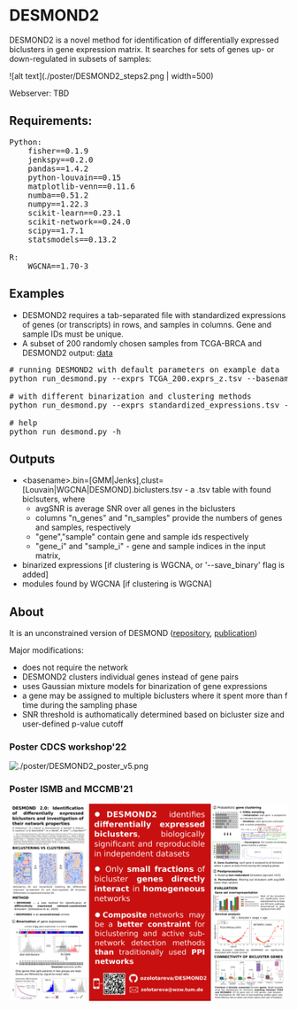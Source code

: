 # DESMOND2

DESMOND2 is a novel method for identification of differentially expressed biclusters in gene expression matrix. It searches for sets of genes up- or down-regulated in subsets of samples:

![alt text](./poster/DESMOND2_steps2.png | width=500)


Webserver: TBD


## Requirements:
<pre>
Python:
    fisher==0.1.9
    jenkspy==0.2.0
    pandas==1.4.2
    python-louvain==0.15
    matplotlib-venn==0.11.6
    numba==0.51.2
    numpy==1.22.3
    scikit-learn==0.23.1
    scikit-network==0.24.0
    scipy==1.7.1
    statsmodels==0.13.2

R:
    WGCNA==1.70-3
</pre>

## Examples
* DESMOND2 requires a tab-separated file with standardized expressions of genes (or transcripts) in rows, and samples in columns. Gene and sample IDs must be unique. 
* A subset of 200 randomly chosen samples from TCGA-BRCA and DESMOND2 output:
[data](https://drive.google.com/file/d/1GXR_1ErIPtQkEOxE66at0uqQN76qNG7a/view?usp=sharing)

<pre>
# running DESMOND2 with default parameters on example data
python run_desmond.py --exprs TCGA_200.exprs_z.tsv --basename TCGA_200_results

# with different binarization and clustering methods
python run_desmond.py --exprs standardized_expressions.tsv --basename results --binarization Jenks --clustering WGCNA

# help
python run_desmond.py -h
</pre>

## Outputs
* \<basename\>.bin=[GMM|Jenks],clust=[Louvain|WGCNA|DESMOND].biclusters.tsv - a .tsv table with found biclsuters, where 
    - avgSNR is average SNR over all genes in the biclusters
    - columns "n_genes" and "n_samples" provide the numbers of genes and samples, respectively 
    - "gene","sample" contain gene and sample ids respectively
    - "gene_i" and  "sample_i" - gene and sample indices in the input matrix,  
* binarized expressions [if clustering is WGCNA,  or  '--save_binary' flag is added]
* modules found by WGCNA [if clustering is WGCNA]

## About 
It is an unconstrained version of DESMOND ([repository](https://github.com/ozolotareva/DESMOND), [publication](https://academic.oup.com/bioinformatics/article/37/12/1691/6039116?login=true))

Major modifications:
 * does not require the network 
 * DESMOND2 clusters individual genes instead of gene pairs
 * uses Gaussian mixture models for binarization of gene expressions
 * a gene may be assigned to multiple biclusters where it spent more than f time during the sampling phase
 * SNR threshold is authomatically determined based on bicluster size and user-defined p-value cutoff

### Poster CDCS workshop'22
![./poster/DESMOND2_poster_v5.png](./poster/DESMOND2_poster_v5.png)
### Poster ISMB and MCCMB'21
![./poster/DESMOND2.pdf](./poster/DESMOND2.png)
